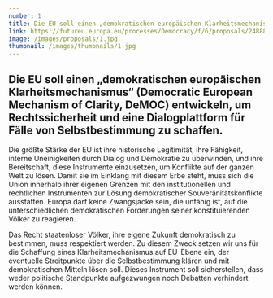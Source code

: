 ```yaml
---
number: 1
title: Die EU soll einen „demokratischen europäischen Klarheitsmechanismus“ (Democratic European Mechanism of Clarity, DeMOC) entwickeln, um Rechtssicherheit und eine Dialogplattform für Fälle von Selbstbestimmung zu schaffen.
link: https://futureu.europa.eu/processes/Democracy/f/6/proposals/248887
image: /images/proposals/1.jpg
thumbnail: /images/thumbnails/1.jpg
---
```


## Die EU soll einen „__demokratischen europäischen Klarheitsmechanismus__“ (Democratic European Mechanism of Clarity, DeMOC) entwickeln, um Rechtssicherheit und eine Dialogplattform für Fälle von Selbstbestimmung zu schaffen.

Die größte Stärke der EU ist ihre historische Legitimität, ihre Fähigkeit, interne Uneinigkeiten durch Dialog und Demokratie zu überwinden, und ihre Bereitschaft, diese Instrumente einzusetzen, um Konflikte auf der ganzen Welt zu lösen. Damit sie im Einklang mit diesem Erbe steht, muss sich die Union innerhalb ihrer eigenen Grenzen mit den institutionellen und rechtlichen Instrumenten zur Lösung demokratischer Souveränitätskonflikte ausstatten. Europa darf keine Zwangsjacke sein, die unfähig ist, auf die unterschiedlichen demokratischen Forderungen seiner konstituierenden Völker zu reagieren.

Das Recht staatenloser Völker, ihre eigene Zukunft demokratisch zu bestimmen, muss respektiert werden. Zu diesem Zweck setzen wir uns für die Schaffung eines Klarheitsmechanismus auf EU-Ebene ein, der eventuelle Streitpunkte über die Selbstbestimmung klären und mit demokratischen Mitteln lösen soll. Dieses Instrument soll sicherstellen, dass weder politische Standpunkte aufgezwungen noch Debatten verhindert werden können.
